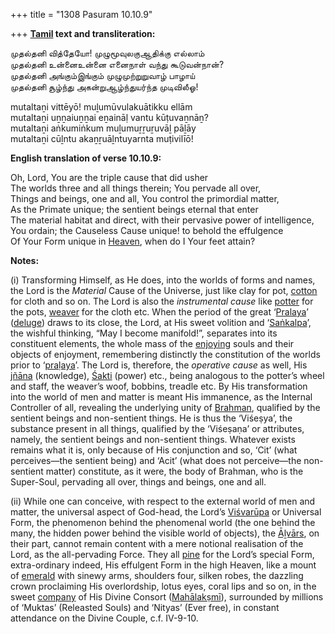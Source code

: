 +++
title = "1308 Pasuram 10.10.9"

+++
**[Tamil](/definition/tamil#history "show Tamil definitions") text and transliteration:**

முதல்தனி வித்தேயோ! முழுமூவுலகுஆதிக்கு எல்லாம்  
முதல்தனி உன்னைஉன்னை எனைநாள் வந்து கூடுவன்நான்?  
முதல்தனி அங்கும்இங்கும் முழுமுற்றுறுவாழ் பாழாய்  
முதல்தனி சூழ்ந்து அகன்றுஆழ்ந்துயர்ந்த முடிவிலீஓ!

mutaltaṉi vittēyō! muḻumūvulakuātikku ellām  
mutaltaṉi uṉṉaiuṉṉai eṉaināḷ vantu kūṭuvaṉnāṉ?  
mutaltaṉi aṅkumiṅkum muḻumuṟṟuṟuvāḻ pāḻāy  
mutaltaṉi cūḻntu akaṉṟuāḻntuyarnta muṭivilīō!

**English translation of verse 10.10.9:**

Oh, Lord, You are the triple cause that did usher  
The worlds three and all things therein; You pervade all over,  
Things and beings, one and all, You control the primordial matter,  
As the Primate unique; the sentient beings eternal that enter  
The material habitat and direct, with their pervasive power of intelligence,  
You ordain; the Causeless Cause unique! to behold the effulgence  
Of Your Form unique in [Heaven](/definition/heaven#history "show Heaven definitions"), when do I Your feet attain?

**Notes:**

\(i\) Transforming Himself, as He does, into the worlds of forms and names, the Lord is the *Material* Cause of the Universe, just like clay for pot, [cotton](/definition/cotton#history "show cotton definitions") for cloth and so on. The Lord is also the *instrumental cause* like [potter](/definition/potter#history "show potter definitions") for the pots, [weaver](/definition/weaver#history "show weaver definitions") for the cloth etc. When the period of the great ‘[Pralaya](/definition/pralaya#vaishnavism "show Pralaya definitions")’ ([deluge](/definition/deluge#history "show deluge definitions")) draws to its close, the Lord, at His sweet volition and ‘[Saṅkalpa](/definition/samkalpa#vaishnavism "show Saṅkalpa definitions")’, the wishful thinking, “May I become manifold!”, separates into its constituent elements, the whole mass of the [enjoying](/definition/enjoying#history "show enjoying definitions") souls and their objects of enjoyment, remembering distinctly the constitution of the worlds prior to ‘[praḷaya](/definition/pralaya#vaishnavism "show praḷaya definitions")’. The Lord is, therefore, the *operative cause* as well, His [jñāna](/definition/jnana#vaishnavism "show jñāna definitions") (knowledge), [Śakti](/definition/shakti#vaishnavism "show Śakti definitions") (power) etc., being analogous to the potter’s wheel and staff, the weaver’s woof, bobbins, treadle etc. By His transformation into the world of men and matter is meant His immanence, as the Internal Controller of all, revealing the underlying unity of [Brahman](/definition/brahman#vaishnavism "show Brahman definitions"), qualified by the sentient beings and non-sentient things. He is thus the ‘Viśeṣya’, the substance present in all things, qualified by the ‘Viśeṣaṇa’ or attributes, namely, the sentient beings and non-sentient things. Whatever exists remains what it is, only because of His conjunction and so, ‘Cit’ (what perceives—the sentient being) and ‘Acit’ (what does not perceive—the non-sentient matter) constitute, as it were, the body of Brahman, who is the Super-Soul, pervading all over, things and beings, one and all.

\(ii\) While one can conceive, with respect to the external world of men and matter, the universal aspect of God-head, the Lord’s [Viśvarūpa](/definition/vishvarupa#vaishnavism "show Viśvarūpa definitions") or Universal Form, the phenomenon behind the phenomenal world (the one behind the many, the hidden power behind the visible world of objects), the [Āḻvārs](/definition/aḻvar#vaishnavism "show Āḻvārs definitions"), on their part, cannot remain content with a mere notional realisation of the Lord, as the all-pervading Force. They all [pine](/definition/pine#history "show pine definitions") for the Lord’s special Form, extra-ordinary indeed, His effulgent Form in the high Heaven, like a mount of [emerald](/definition/emerald#history "show emerald definitions") with sinewy arms, shoulders four, silken robes, the dazzling crown proclaiming His overlordship, lotus eyes, coral lips and so on, in the sweet [company](/definition/company#history "show company definitions") of His Divine Consort ([Mahālakṣmī](/definition/mahalakshmi#vaishnavism "show Mahālakṣmī definitions")), surrounded by millions of ‘Muktas’ (Releasted Souls) and ‘Nityas’ (Ever free), in constant attendance on the Divine Couple, c.f. IV-9-10.


